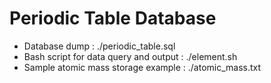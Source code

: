 # Periodic Table Database 
  - Database dump :                            ./periodic_table.sql
  - Bash script for data query and output :    ./element.sh
  - Sample atomic mass storage example :       ./atomic_mass.txt


